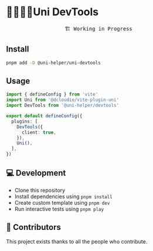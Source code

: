 # 🔺🔹🔸🔻Uni DevTools

<pre align="center">
🏗 Working in Progress
</pre>

## Install

```bash
pnpm add -D @uni-helper/uni-devtools
```

## Usage

```ts
import { defineConfig } from 'vite'
import Uni from '@dcloudio/vite-plugin-uni'
import DevTools from '@uni-helper/devtools'

export default defineConfig({
  plugins: [
    DevTools({
      client: true,
    }),
    Uni(),
  ],
})
```

## 💻 Development

- Clone this repository
- Install dependencies using `pnpm install`
- Create custom template using `pnpm dev`
- Run interactive tests using `pnpm play`

## 💝 Contributors

This project exists thanks to all the people who contribute.
